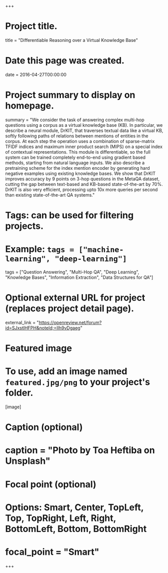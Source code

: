 +++
# Project title.
title = "Differentiable Reasoning over a Virtual Knowledge Base"

# Date this page was created.
date = 2016-04-27T00:00:00

# Project summary to display on homepage.
summary = "We consider the task of answering complex multi-hop questions using a corpus as a virtual knowledge base (KB). In particular, we describe a neural module, DrKIT, that traverses textual data like a virtual KB, softly following paths of relations between mentions of entities in the corpus. At each step the operation uses a combination of sparse-matrix TFIDF indices and maximum inner product search (MIPS) on a special index of contextual representations. This module is differentiable, so the full system can be trained completely end-to-end using gradient based methods, starting from natural language inputs. We also describe a pretraining scheme for the index mention encoder by generating hard negative examples using existing knowledge bases. We show that DrKIT improves accuracy by 9 points on 3-hop questions in the MetaQA dataset, cutting the gap between text-based and KB-based state-of-the-art by 70%. DrKIT is also very efficient, processing upto 10x more queries per second than existing state-of-the-art QA systems."

# Tags: can be used for filtering projects.
# Example: `tags = ["machine-learning", "deep-learning"]`
tags = ["Question Answering", "Multi-Hop QA", "Deep Learning", "Knowledge Bases", "Information Extraction", "Data Structures for QA"]

# Optional external URL for project (replaces project detail page).
external_link = "https://openreview.net/forum?id=SJxstlHFPH&noteId;=Ilh9vDgaeg"

# Featured image
# To use, add an image named `featured.jpg/png` to your project's folder. 
[image]
  # Caption (optional)
#  caption = "Photo by Toa Heftiba on Unsplash"

  # Focal point (optional)
  # Options: Smart, Center, TopLeft, Top, TopRight, Left, Right, BottomLeft, Bottom, BottomRight
#  focal_point = "Smart"
+++
